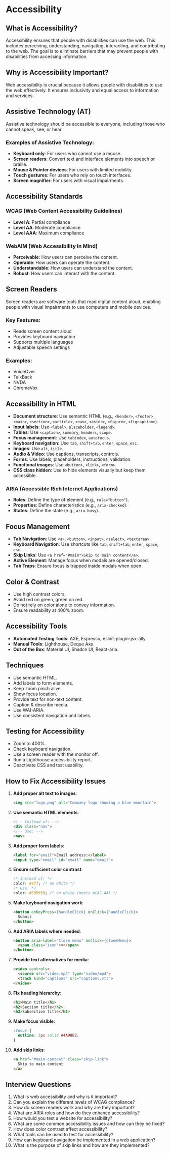 # Accessibility

## What is Accessibility?

Accessibility ensures that people with disabilities can use the web. This includes perceiving, understanding, navigating, interacting, and contributing to the web. The goal is to eliminate barriers that may prevent people with disabilities from accessing information.

## Why is Accessibility Important?

Web accessibility is crucial because it allows people with disabilities to use the web effectively. It ensures inclusivity and equal access to information and services.

## Assistive Technology (AT)

Assistive technology should be accessible to everyone, including those who cannot speak, see, or hear.

### Examples of Assistive Technology:
- **Keyboard only**: For users who cannot use a mouse.
- **Screen readers**: Convert text and interface elements into speech or braille.
- **Mouse & Pointer devices**: For users with limited mobility.
- **Touch gestures**: For users who rely on touch interfaces.
- **Screen magnifier**: For users with visual impairments.

## Accessibility Standards

### WCAG (Web Content Accessibility Guidelines)
- **Level A**: Partial compliance
- **Level AA**: Moderate compliance
- **Level AAA**: Maximum compliance

### WebAIM (Web Accessibility in Mind)
- **Perceivable**: How users can perceive the content.
- **Operable**: How users can operate the content.
- **Understandable**: How users can understand the content.
- **Robust**: How users can interact with the content.

## Screen Readers

Screen readers are software tools that read digital content aloud, enabling people with visual impairments to use computers and mobile devices.

### Key Features:
- Reads screen content aloud
- Provides keyboard navigation
- Supports multiple languages
- Adjustable speech settings

### Examples:
- VoiceOver
- TalkBack
- NVDA
- ChromeVox

## Accessibility in HTML

- **Document structure**: Use semantic HTML (e.g., `<header>`, `<footer>`, `<main>`, `<section>`, `<article>`, `<nav>`, `<aside>`, `<figure>`, `<figcaption>`).
- **Input labels**: Use `<label>`, `placeholder`, `<legend>`.
- **Tables**: Use `<caption>`, `summary`, `headers`, `scope`.
- **Focus management**: Use `tabindex`, `autofocus`.
- **Keyboard navigation**: Use `tab`, `shift+tab`, `enter`, `space`, `esc`.
- **Images**: Use `alt`, `title`.
- **Audio & Video**: Use captions, transcripts, controls.
- **Forms**: Use labels, placeholders, instructions, validation.
- **Functional images**: Use `<button>`, `<link>`, `<form>`.
- **CSS class hidden**: Use to hide elements visually but keep them accessible.

### ARIA (Accessible Rich Internet Applications)
- **Roles**: Define the type of element (e.g., `role="button"`).
- **Properties**: Define characteristics (e.g., `aria-checked`).
- **States**: Define the state (e.g., `aria-busy`).

## Focus Management

- **Tab Navigation**: Use `<a>`, `<button>`, `<input>`, `<select>`, `<textarea>`.
- **Keyboard Navigation**: Use shortcuts like `tab`, `shift+tab`, `enter`, `space`, `esc`.
- **Skip Links**: Use `<a href="#main">Skip to main content</a>`.
- **Active Element**: Manage focus when modals are opened/closed.
- **Tab Traps**: Ensure focus is trapped inside modals when open.

## Color & Contrast

- Use high contrast colors.
- Avoid red on green, green on red.
- Do not rely on color alone to convey information.
- Ensure readability at 400% zoom.

## Accessibility Tools

- **Automated Testing Tools**: AXE, Espresso, eslint-plugin-jsx-ally.
- **Manual Tools**: Lighthouse, Deque Axe.
- **Out of the Box**: Material UI, Shadcn UI, React-aria.

## Techniques

- Use semantic HTML.
- Add labels to form elements.
- Keep zoom pinch alive.
- Show focus location.
- Provide text for non-text content.
- Caption & describe media.
- Use WAI-ARIA.
- Use consistent navigation and labels.

## Testing for Accessibility

- Zoom to 400%.
- Check keyboard navigation.
- Use a screen reader with the monitor off.
- Run a Lighthouse accessibility report.
- Deactivate CSS and test usability.

## How to Fix Accessibility Issues

1. **Add proper alt text to images**:
   ```html
   <img src="logo.png" alt="Company logo showing a blue mountain">
   ```

2. **Use semantic HTML elements**:
   ```html
   <!-- Instead of: -->
   <div class="nav">
   <!-- Use: -->
   <nav>
   ```

3. **Add proper form labels**:
   ```html
   <label for="email">Email address:</label>
   <input type="email" id="email" name="email">
   ```

4. **Ensure sufficient color contrast**:
   ```css
   /* Instead of: */
   color: #777; /* on white */
   /* Use: */
   color: #595959; /* on white (meets WCAG AA) */
   ```

5. **Make keyboard navigation work**:
   ```html
   <button onKeyPress={handleClick} onClick={handleClick}>
     Submit
   </button>
   ```

6. **Add ARIA labels where needed**:
   ```html
   <button aria-label="Close menu" onClick={closeMenu}>
     <span class="icon">×</span>
   </button>
   ```

7. **Provide text alternatives for media**:
   ```html
   <video controls>
     <source src="video.mp4" type="video/mp4">
     <track kind="captions" src="captions.vtt">
   </video>
   ```

8. **Fix heading hierarchy**:
   ```html
   <h1>Main title</h1>
   <h2>Section title</h2>
   <h3>Subsection title</h3>
   ```

9. **Make focus visible**:
   ```css
   :focus {
     outline: 3px solid #4A90E2;
   }
   ```

10. **Add skip links**:
    ```html
    <a href="#main-content" class="skip-link">
      Skip to main content
    </a>
    ```

## Interview Questions

1. What is web accessibility and why is it important?
2. Can you explain the different levels of WCAG compliance?
3. How do screen readers work and why are they important?
4. What are ARIA roles and how do they enhance accessibility?
5. How would you test a website for accessibility?
6. What are some common accessibility issues and how can they be fixed?
7. How does color contrast affect accessibility?
8. What tools can be used to test for accessibility?
9. How can keyboard navigation be implemented in a web application?
10. What is the purpose of skip links and how are they implemented?